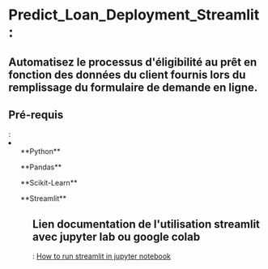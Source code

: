 # Predict_Loan_Deployment_Streamlit :

## Automatisez le processus d'éligibilité au prêt en fonction des données du client fournis lors du remplissage du formulaire de demande en ligne.
<h2> Pré-requis </h2> : 
<li>
  <ol>**Python**</ol>
  <ol>**Pandas**</ol>
  <ol>**Scikit-Learn**</ol>
  <ol>**Streamlit**<ol/>
 </li>
<h2> Lien documentation de l'utilisation streamlit avec jupyter lab ou google colab </h2>:
<a href=**https://docs.streamlit.io/en/stable/troubleshooting/clean-install.html"> How to run streamlit in jupyter notebook </a>
